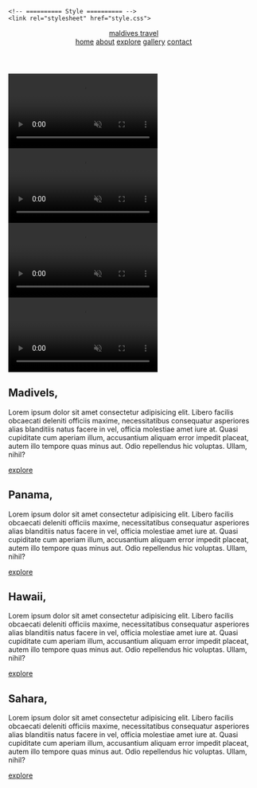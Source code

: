 
<!DOCTYPE html>
<html lang="en">
<head>
    <meta charset="UTF-8">
    <meta http-equiv="X-UA-Compatible" content="IE=edge">
    <meta name="viewport" content="width=device-width, initial-scale=1.0">
    <title>Travel Website</title>
    <!-- ========== Font awesome ========== -->
    <link rel="stylesheet" href="https://cdnjs.cloudflare.com/ajax/libs/font-awesome/5.15.3/css/all.min.css" integrity="sha512-iBBXm8fW90+nuLcSKlbmrPcLa0OT92xO1BIsZ+ywDWZCvqsWgccV3gFoRBv0z+8dLJgyAHIhR35VZc2oM/gI1w==" crossorigin="anonymous" referrerpolicy="no-referrer" />
   
    <!-- ========== Style ========== -->
    <link rel="stylesheet" href="style.css">
</head>
<body>
    <!-- ========== HEADER ========== -->
    <header class="header" id="header">
        <div class="header-container">
            <a href="#" class="logo">maldives travel</a>
            <div class="navbar">
                <a href="#" class="navbar__link">home</a>
                <a href="#" class="navbar__link">about</a>
                <a href="#" class="navbar__link">explore</a>
                <a href="#" class="navbar__link">gallery</a>
                <a href="#" class="navbar__link">contact</a>
            </div>
        </div>
    </header>
    <!-- ========== END OF HEADER ========== -->
    <div class="main">
        <div class="main-container">
            <video class="video-content active" src="img/production ID_4069480 (1).mp4" autoplay loop muted></video>
            <video class="video-content" src="img/production ID_4328534.mp4" autoplay loop muted></video>
            <video class="video-content" src="img/production ID_4328704.mp4" autoplay loop muted></video>
            <video class="video-content" src="img/production ID_4782135.mp4" autoplay loop muted></video>
            <div class="main-content active">
                <h2 class="main-title">Madivels,</h2>
                <p class="main-description">Lorem ipsum dolor sit amet consectetur adipisicing elit. Libero facilis obcaecati deleniti officiis maxime, necessitatibus consequatur asperiores alias blanditiis natus facere in vel, officia molestiae amet iure at. Quasi cupiditate cum aperiam illum, accusantium aliquam error impedit placeat, autem illo tempore quas minus aut. Odio repellendus hic voluptas. Ullam, nihil?</p>
                <a href="#" class="btn main-btn">explore <i class="fas fa-arrow-right"></i></a>
            </div>
            <div class="main-content">
                <h2 class="main-title">Panama,</h2>
                <p class="main-description">Lorem ipsum dolor sit amet consectetur adipisicing elit. Libero facilis obcaecati deleniti officiis maxime, necessitatibus consequatur asperiores alias blanditiis natus facere in vel, officia molestiae amet iure at. Quasi cupiditate cum aperiam illum, accusantium aliquam error impedit placeat, autem illo tempore quas minus aut. Odio repellendus hic voluptas. Ullam, nihil?</p>
                <a href="#" class="btn main-btn">explore <i class="fas fa-arrow-right"></i></a>
            </div><div class="main-content">
                <h2 class="main-title">Hawaii,</h2>
                <p class="main-description">Lorem ipsum dolor sit amet consectetur adipisicing elit. Libero facilis obcaecati deleniti officiis maxime, necessitatibus consequatur asperiores alias blanditiis natus facere in vel, officia molestiae amet iure at. Quasi cupiditate cum aperiam illum, accusantium aliquam error impedit placeat, autem illo tempore quas minus aut. Odio repellendus hic voluptas. Ullam, nihil?</p>
                <a href="#" class="btn main-btn">explore <i class="fas fa-arrow-right"></i></a>
            </div><div class="main-content">
                <h2 class="main-title">Sahara,</h2>
                <p class="main-description">Lorem ipsum dolor sit amet consectetur adipisicing elit. Libero facilis obcaecati deleniti officiis maxime, necessitatibus consequatur asperiores alias blanditiis natus facere in vel, officia molestiae amet iure at. Quasi cupiditate cum aperiam illum, accusantium aliquam error impedit placeat, autem illo tempore quas minus aut. Odio repellendus hic voluptas. Ullam, nihil?</p>
                <a href="#" class="btn main-btn">explore <i class="fas fa-arrow-right"></i></a>
            </div>
            <div class="main-socials">
                <a href="#"><i class="fab fa-facebook-square"></i></a>
                <a href="#"><i class="fab fa-instagram"></i></a>
                <a href="#"><i class="fab fa-twitter"></i></a>
            </div>
            <div class="nav-slider">
                <div class="nav-slider-btn active"></div>
                <div class="nav-slider-btn"></div>
                <div class="nav-slider-btn"></div>
                <div class="nav-slider-btn"></div>
            </div>
        </div>
    </div>
    <!-- ========== Script ========== -->
    <script src="main.js"></script>
</body>
</html>
